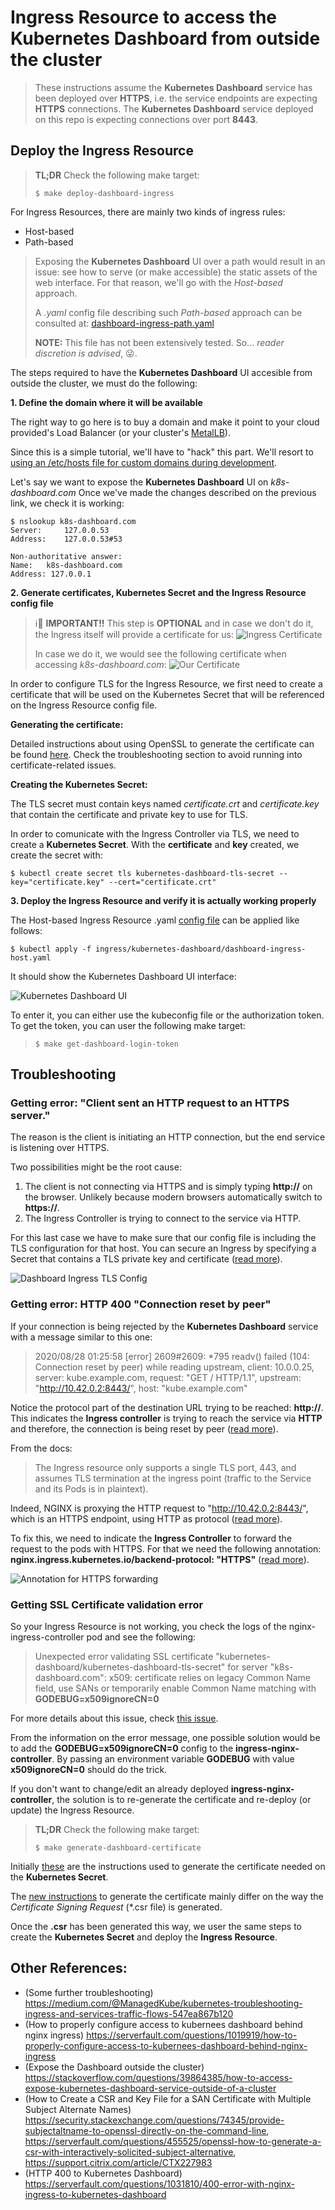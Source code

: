 # Ingress Resource to access the Kubernetes Dashboard from outside the cluster

> These instructions assume the **Kubernetes Dashboard** service has been deployed over **HTTPS**, i.e. the service endpoints are expecting **HTTPS** connections.
The **Kubernetes Dashboard** service deployed on this repo is expecting connections over port **8443**.

## Deploy the Ingress Resource

> **TL;DR** Check the following make target:
> ```console
> $ make deploy-dashboard-ingress
> ```

For Ingress Resources, there are mainly two kinds of ingress rules:
* Host-based
* Path-based

> Exposing the **Kubernetes Dashboard** UI over a path would result in an issue: see how to serve (or make accessible) the static assets of the web interface. For that reason, we'll go with the *Host-based* approach.
>
> A *.yaml* config file describing such *Path-based* approach can be consulted at: [dashboard-ingress-path.yaml](dashboard-ingress-path.yaml)
>
> **NOTE:** This file has not been extensively tested. So... *reader discretion is advised*, :stuck_out_tongue_winking_eye:.


The steps required to have the **Kubernetes Dashboard** UI accesible from outside the cluster, we must do the following:

**1. Define the domain where it will be available**

The right way to go here is to buy a domain and make it point to your cloud provided's Load Balancer (or your cluster's [MetalLB](https://metallb.universe.tf/)).

Since this is a simple tutorial, we'll have to "hack" this part. We'll resort to [using an /etc/hosts file for custom domains during development](https://support.acquia.com/hc/en-us/articles/360004175973-Using-an-etc-hosts-file-for-custom-domains-during-development).

Let's say we want to expose the **Kubernetes Dashboard** UI on *k8s-dashboard.com*
Once we've made the changes described on the previous link, we check it is working:

```console
$ nslookup k8s-dashboard.com
Server:		127.0.0.53
Address:	127.0.0.53#53

Non-authoritative answer:
Name:	k8s-dashboard.com
Address: 127.0.0.1
```

**2. Generate certificates, Kubernetes Secret and the Ingress Resource config file**

> :information_source::bell: **IMPORTANT!!** This step is **OPTIONAL** and in case we don't do it, the Ingress itself will provide a certificate for us:
> ![Ingress Certificate](assets/images/ingress-certificate.png)
>
> In case we do it, we would see the following certificate when accessing *k8s-dashboard.com*:
> ![Our Certificate](assets/images/my-certificate.png)

In order to configure TLS for the Ingress Resource, we first need to create a certificate that will be used on the Kubernetes Secret that will be referenced on the Ingress Resource config file.

**Generating the certificate:**

Detailed instructions about using OpenSSL to generate the certificate can be found [here](https://shocksolution.com/2018/12/14/creating-kubernetes-secrets-using-tls-ssl-as-an-example/). Check the troubleshooting section to avoid running into certificate-related issues.

**Creating the Kubernetes Secret:**

The TLS secret must contain keys named *certificate.crt* and *certificate.key* that contain the certificate and private key to use for TLS.

In order to comunicate with the Ingress Controller via TLS, we need to create a **Kubernetes Secret**. With the **certificate** and **key** created, we create the secret with:

```console
$ kubectl create secret tls kubernetes-dashboard-tls-secret --key="certificate.key" --cert="certificate.crt"
```

**3. Deploy the Ingress Resource and verify it is actually working properly**

The Host-based Ingress Resource .yaml [config file](dashboard-ingress-host.yaml) can be applied like follows:

```console
$ kubectl apply -f ingress/kubernetes-dashboard/dashboard-ingress-host.yaml
```

It should show the Kubernetes Dashboard UI interface:

![Kubernetes Dashboard UI](assets/images/kubernetes-dashboard.png)

To enter it, you can either use the kubeconfig file or the authorization token. To get the token, you can user the following make target:

> ```console
> $ make get-dashboard-login-token
> ```

## Troubleshooting

### Getting error: "Client sent an HTTP request to an HTTPS server."

The reason is the client is initiating an HTTP connection, but the end service is listening over HTTPS.

Two possibilities might be the root cause:
1. The client is not connecting via HTTPS and is simply typing **http://** on the browser. Unlikely because modern browsers automatically switch to **https://**.
2. The Ingress Controller is trying to connect to the service via HTTP.

For this last case we have to make sure that our config file is including the TLS configuration for that host. You can secure an Ingress by specifying a Secret that contains a TLS private key and certificate ([read more](https://kubernetes.io/docs/concepts/services-networking/ingress/#tls)).

![Dashboard Ingress TLS Config](assets/images/ingress-config.png)

### Getting error: HTTP 400 "Connection reset by peer"

If your connection is being rejected by the **Kubernetes Dashboard** service with a message similar to this one:

> 2020/08/28 01:25:58 [error] 2609#2609: *795 readv() failed (104: Connection reset by peer) while reading upstream, client: 10.0.0.25, server: kube.example.com, request: "GET / HTTP/1.1", upstream: "http://10.42.0.2:8443/", host: "kube.example.com"

Notice the protocol part of the destination URL trying to be reached: **http://**. This indicates the **Ingress controller** is trying to reach the service via **HTTP** and therefore, the connection is being reset by peer ([read more](https://github.com/helm/charts/issues/5007#issuecomment-425151443)).

From the docs:
> The Ingress resource only supports a single TLS port, 443, and assumes TLS termination at the ingress point (traffic to the Service and its Pods is in plaintext).

Indeed, NGINX is proxying the HTTP request to "http://10.42.0.2:8443/", which is an HTTPS endpoint, using HTTP as protocol ([read more](https://stackoverflow.com/questions/48324760/ingress-configuration-for-dashboard)).

To fix this, we need to indicate the **Ingress Controller** to forward the request to the pods with HTTPS. For that we need the following annotation: **nginx.ingress.kubernetes.io/backend-protocol: "HTTPS"** ([read more](https://kubernetes.github.io/ingress-nginx/user-guide/nginx-configuration/annotations/#backend-protocol)).

![Annotation for HTTPS forwarding](assets/images/annotation-https.png)

### Getting SSL Certificate validation error

So your Ingress Resource is not working, you check the logs of the nginx-ingress-controller pod and see the following:

> Unexpected error validating SSL certificate "kubernetes-dashboard/kubernetes-dashboard-tls-secret" for server "k8s-dashboard.com": x509: certificate relies on legacy Common Name field, use SANs or temporarily enable Common Name matching with **GODEBUG=x509ignoreCN=0**

For more details about this issue, check [this issue](https://github.com/kubernetes/ingress-nginx/issues/6559).

From the information on the error message, one possible solution would be to add the **GODEBUG=x509ignoreCN=0** config to the **ingress-nginx-controller**. By passing an environment variable **GODEBUG** with value **x509ignoreCN=0** should do the trick.

If you don't want to change/edit an already deployed **ingress-nginx-controller**, the solution is to re-generate the certificate and re-deploy (or update) the Ingress Resource.

> **TL;DR** Check the following make target:
> ```console
> $ make generate-dashboard-certificate
> ```

Initially [these](https://github.com/kubernetes/dashboard/blob/master/docs/user/certificate-management.md) are the instructions used to generate the certificate needed on the **Kubernetes Secret**.

The [new instructions](https://www.ssls.com/knowledgebase/how-to-fill-in-the-san-fields-in-the-csr/) to generate the certificate mainly differ on the way the *Certificate Signing Request* (*.csr file) is generated.

Once the **.csr** has been generated this way, we user the same steps to create the **Kubernetes Secret** and deploy the **Ingress Resource**.

## Other References:
* (Some further troubleshooting) https://medium.com/@ManagedKube/kubernetes-troubleshooting-ingress-and-services-traffic-flows-547ea867b120
* (How to properly configure access to kubernees dashboard behind nginx ingress) https://serverfault.com/questions/1019919/how-to-properly-configure-access-to-kubernees-dashboard-behind-nginx-ingress
* (Expose the Dashboard outside the cluster) https://stackoverflow.com/questions/39864385/how-to-access-expose-kubernetes-dashboard-service-outside-of-a-cluster
* (How to Create a CSR and Key File for a SAN Certificate with Multiple Subject Alternate Names) https://security.stackexchange.com/questions/74345/provide-subjectaltname-to-openssl-directly-on-the-command-line, https://serverfault.com/questions/455525/openssl-how-to-generate-a-csr-with-interactively-solicited-subject-alternative, https://support.citrix.com/article/CTX227983
* (HTTP 400 to Kubernetes Dashboard) https://serverfault.com/questions/1031810/400-error-with-nginx-ingress-to-kubernetes-dashboard